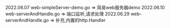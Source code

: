 2022.06.07
    web-simpleServer-demo.go    =>  简易web服务器demo
2022.06.10
    web-serverAndHandle.go  =>  端口监听,请求处理
2022.06.29
    web-serverAndHandle.go  =>  补充,内置的http.Handler